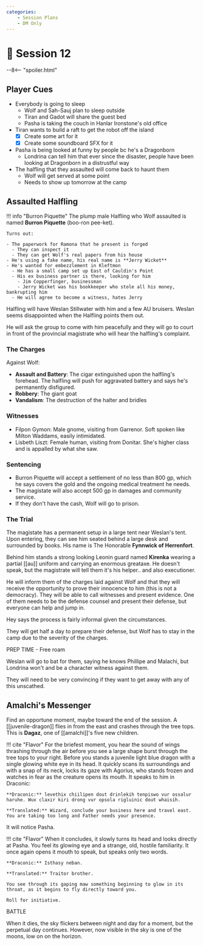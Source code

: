 ```yaml
---
categories:
    - Session Plans
    - DM Only
---
```


# 🔐 Session 12

--8<-- "spoiler.html"

## Player Cues

- Everybody is going to sleep
  - Wolf and Sah-Sauj plan to sleep outside
  - Tiran and Gadot will share the guest bed
  - Pasha is taking the couch in Hanlar Ironstone's old office
- Tiran wants to build a raft to get the robot off the island
  - [x] Create some art for it
  - [x] Create some soundboard SFX for it
- Pasha is being looked at funny by people bc he's a Dragonborn
  - Londrina can tell him that ever since the disaster, people have been looking at Dragonborn in a distrustful way
- The halfling that they assaulted will come back to haunt them
  - Wolf will get served at some point
  - Needs to show up tomorrow at the camp

## Assaulted Halfling

!!! info "Burron Piquette"
    The plump male Halfling who Wolf assaulted is named **Burron Piquette** (boo-ron pee-ket).

    Turns out:

    - The paperwork for Ramona that he present is forged
      - They can inspect it
      - They can get Wolf's real papers from his house
    - He's using a fake name, his real name is **Jerry Wicket**
    - He's wanted for embezzlement in Kleftmon
      - He has a small camp set up East of Cauldin's Point
      - His ex business partner is there, looking for him
        - Jim Copperfinger, businessman
        - Jerry Wicket was his bookkeeper who stole all his money, bankrupting him
      - He will agree to become a witness, hates Jerry

Halfling will have Weslan Stillwater with him and a few AU bruisers. Weslan seems disappointed when the Halfling points them out.

He will ask the group to come with him peacefully and they will go to court in front of the provincial magistrate who will hear the halfling's complaint.

### The Charges

Against Wolf:

- **Assault and Battery**: The cigar extinguished upon the halfling's forehead. The halfling will push for aggravated battery and says he's permanently disfigured.
- **Robbery**: The giant goat
- **Vandalism**: The destruction of the halter and bridles

### Witnesses

- Filpon Gymon: Male gnome, visiting from Garrenor. Soft spoken like Milton Waddams, easily intimidated.
- Lisbeth Liszt: Female human, visiting from Donitar. She's higher class and is appalled by what she saw.

### Sentencing

- Burron Piquette will accept a settlement of no less than 800 gp, which he says covers the gold and the ongoing medical treatment he needs.
- The magistate will also accept 500 gp in damages and community service.
- If they don't have the cash, Wolf will go to prison.

### The Trial

The magistate has a permanent setup in a large tent near Weslan's tent. Upon entering, they can see him seated behind a large desk and surrounded by books. His name is The Honorable **Fynnwick of Herrenfort**.

Behind him stands a strong looking Leonin guard named **Kirenka** wearing a partial [[au]] uniform and carrying an enormous greataxe. He doesn't speak, but the magistrate will tell them it's his helper.. and also executioner.

He will inform them of the charges laid against Wolf and that they will receive the opportunity to prove their innocence to him (this is not a democracy). They will be able to call witnesses and present evidence. One of them needs to be the defense counsel and present their defense, but everyone can help and jump in.

Hey says the process is fairly informal given the circumstances.

They will get half a day to prepare their defense, but Wolf has to stay in the camp due to the severity of the charges.

PREP TIME - Free roam

Weslan will go to bat for them, saying he knows Phillipe and Malachi, but Londrina won't and be a character witness against them.

They will need to be very convincing if they want to get away with any of this unscathed.

## Amalchi's Messenger

Find an opportune moment, maybe toward the end of the session. A [[juvenile-dragon]] flies in from the east and crashes through the tree tops. This is **Dagaz**, one of [[amalchi]]'s five new children.

!!! cite "Flavor"
    For the briefest moment, you hear the sound of wings thrashing through the air before you see a large shape burst through the tree tops to your right. Before you stands a juvenile light blue dragon with a single glowing white eye in its head. It quickly scans its surroundings and with a snap of its neck, locks its gaze with Agorius, who stands frozen and watches in fear as the creature opens its mouth. It speaks to him in Draconic:

    **Draconic:** levethix chiilipen dout drinlekih tenpiswo vur ossalur haruhe. Wux claxir kiri drong vur opsola rigluinic dout whaisih.

    **Translated:** Wizard, conclude your business here and travel east. You are taking too long and Father needs your presence.

It will notice Pasha.

!!! cite "Flavor"
    When it concludes, it slowly turns its head and looks directly at Pasha. You feel its glowing eye and a strange, old, hostile familiarity. It once again opens it mouth to speak, but speaks only two words.

    **Draconic:** Isthasy neban.

    **Translated:** Traitor brother.

    You see through its gaping maw something beginning to glow in its throat, as it begins to fly directly toward you.

    Roll for initiative.

BATTLE

When it dies, the sky flickers between night and day for a moment, but the perpetual day continues. However, now visible in the sky is one of the moons, low on on the horizon.
